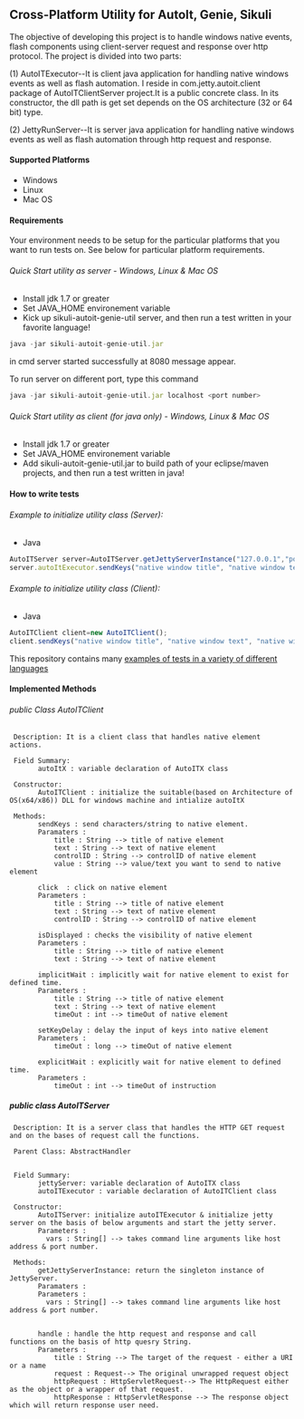 ## Cross-Platform Utility for AutoIt, Genie, Sikuli
 
The objective of developing this project is to handle windows native events, flash components using client-server request and response over http protocol. The project is divided into two parts:

(1) AutoITExecutor--It is client java application for handling native windows events as well as flash automation. I reside in com.jetty.autoit.client package of AutoITClientServer project.It is a public concrete class. In its constructor, the dll path is get set depends on the OS architecture (32 or 64 bit) type.

(2) JettyRunServer--It is server java application for handling native windows events as well as flash automation through http request and response.


#### Supported Platforms
* Windows
* Linux
* Mac OS

#### Requirements
Your environment needs to be setup for the particular platforms that you want to run tests on. See below for particular platform requirements.

###### Quick Start utility as server - Windows, Linux & Mac OS

* Install jdk 1.7 or greater
* Set JAVA_HOME environement variable
* Kick up sikuli-autoit-genie-util server, and then run a test written in your favorite language! 
```javascript
java -jar sikuli-autoit-genie-util.jar
```
in cmd server started successfully at 8080 message appear.

To run server on different port, type this command
```javascript
java -jar sikuli-autoit-genie-util.jar localhost <port number>
```

###### Quick Start utility as client (for java only) - Windows, Linux & Mac OS

* Install jdk 1.7 or greater
* Set JAVA_HOME environement variable
* Add sikuli-autoit-genie-util.jar to build path of your eclipse/maven projects, and then run a test written in java! 


#### How to write tests
###### Example to initialize utility class (Server):
* Java
```javascript
AutoITServer server=AutoITServer.getJettyServerInstance("127.0.0.1","port");
server.autoItExecutor.sendKeys("native window title", "native window text", "native window controlID","abc"); //send keys to native window element
```

###### Example to initialize utility class (Client):
* Java
```javascript
AutoITClient client=new AutoITClient();
client.sendKeys("native window title", "native window text", "native window controlID","abc"); //send keys to native window element
```

This repository contains many [examples of tests in a variety of different languages](https://github.com/jbt/markdown-editor)

#### Implemented Methods

###### public Class AutoITClient

     Description: It is a client class that handles native element actions.

     Field Summary:
           autoItX : variable declaration of AutoITX class

     Constructor:
           AutoITClient : initialize the suitable(based on Architecture of OS(x64/x86)) DLL for windows machine and intialize autoItX

     Methods:
           sendKeys : send characters/string to native element.
           Paramaters :
               title : String --> title of native element
               text : String --> text of native element
               controlID : String --> controlID of native element
               value : String --> value/text you want to send to native element

           click  : click on native element
           Parameters :
               title : String --> title of native element
               text : String --> text of native element
               controlID : String --> controlID of native element

           isDisplayed : checks the visibility of native element
           Parameters :
               title : String --> title of native element
               text : String --> text of native element

           implicitWait : implicitly wait for native element to exist for defined time.
           Parameters :
               title : String --> title of native element
               text : String --> text of native element
               timeOut : int --> timeOut of native element

           setKeyDelay : delay the input of keys into native element
           Parameters :
               timeOut : long --> timeOut of native element

           explicitWait : explicitly wait for native element to defined time.
           Parameters :
               timeOut : int --> timeOut of instruction
##### public class AutoITServer

     Description: It is a server class that handles the HTTP GET request and on the bases of request call the functions.

     Parent Class: AbstractHandler


     Field Summary:
           jettyServer: variable declaration of AutoITX class
           autoITExecutor : variable declaration of AutoITClient class 

     Constructor:
           AutoITServer: initialize autoITExecutor & initialize jetty server on the basis of below arguments and start the jetty server.
           Parameters :
             vars : String[] --> takes command line arguments like host address & port number.   

     Methods:
           getJettyServerInstance: return the singleton instance of JettyServer.
           Paramaters :
           Parameters :
             vars : String[] --> takes command line arguments like host address & port number.   


           handle : handle the http request and response and call functions on the basis of http quesry String. 
           Parameters :
               title : String --> The target of the request - either a URI or a name
               request : Request--> The original unwrapped request object
               httpRequest : HttpServletRequest--> The HttpRequest either as the object or a wrapper of that request.
               httpResponse : HttpServletResponse --> The response object which will return response user need.